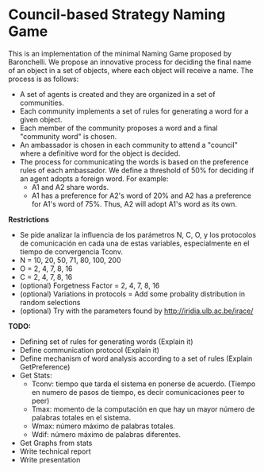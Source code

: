 # Council-based Strategy Naming Game 
This is an implementation of the minimal Naming Game proposed by Baronchelli. We propose an innovative process for deciding the final name of an object in a set of objects, where each object will receive a name. The process is as follows:

* A set of agents is created and they are organized in a set of communities.
* Each community implements a set of rules for generating a word for a given object.
* Each member of the community proposes a word and a final "community word" is chosen.
* An ambassador is chosen in each community to attend a "council" where a definitive word for the object is decided.
* The process for communicating the words is based on the preference rules of each ambassador. We define a threshold of  50% for deciding if an agent adopts a foreign word. For example:
	* A1 and A2 share words.
	* A1 has a preference for A2's word of 20% and A2 has a preference for A1's word of 75%. Thus, A2 will adopt A1's word as its own. 

**Restrictions**
* Se pide analizar la influencia de los parámetros N, C, O, y los protocolos de comunicación
en cada una de estas variables, especialmente en el tiempo de convergencia Tconv.
* N = 10, 20, 50, 71, 80, 100, 200
* O = 2, 4, 7, 8, 16
* C = 2, 4, 7, 8, 16
* (optional) Forgetness Factor = 2, 4, 7, 8, 16 
* (optional) Variations in protocols = Add some probality distribution in random selections
* (optional) Try with the parameters found by http://iridia.ulb.ac.be/irace/

**TODO:**
* Defining set of rules for generating words (Explain it)
* Define communication protocol (Explain it)
* Define mechanism of word analysis according to a set of rules (Explain GetPreference)
* Get Stats:
	- Tconv: tiempo que tarda el sistema en ponerse de acuerdo. (Tiempo en numero de pasos de tiempo, es decir comunicaciones peer to peer)
	- Tmax: momento de la computación en que hay un mayor número de palabras totales
en el sistema.
	- Wmax: número máximo de palabras totales.
	- Wdif: número máximo de palabras diferentes.
* Get Graphs from stats
* Write technical report
* Write presentation